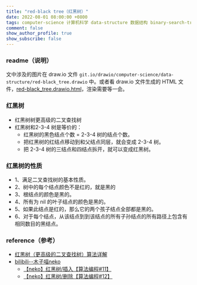 ```yaml
---
title: "red-black tree（红黑树）"
date: 2022-08-01 08:00:00 +0800
tags: computer-science 计算机科学 data-structure 数据结构 binary-search-tree 二叉查找树
comment: false
show_author_profile: true
show_subscribe: false
---
```


### readme（说明）

文中涉及的图片在 draw.io 文件 `git.io/drawio/computer-science/data-structure/red-black_tree.drawio` 中。或者看 draw.io 文件生成的 HTML 文件，[red-black_tree.drawio.html](/image/computer-science/data-structure/red-black_tree.drawio.html)，渲染需要等一会。

### 红黑树

- 红黑树树更高级的二叉查找树
- 红黑树和2-3-4 树是等价的：
  - 红黑树的黑色结点个数 = 2-3-4 树的结点个数。
  - 把红黑树的红结点移动到和父结点同层，就会变成 2-3-4 树。
  - 把 2-3-4 树的三结点和四结点拆开，就可以变成红黑树。

### 红黑树的性质

- 1、满足二叉查找树的基本性质。
- 2、树中的每个结点颜色不是红的，就是黑的
- 3、根结点的颜色是黑的。
- 4、所有为 nil 的叶子结点的颜色是黑的。
- 5、如果此结点是红的，那么它的两个孩子结点全部都是黑的。
- 6、对于每个结点，从该结点到到该结点的所有子孙结点的所有路径上包含有相同数目的黑结点。

### reference（参考）

- [红黑树（更高级的二叉查找树）算法详解](http://c.biancheng.net/view/vip_3433.html)
- [bilibili--木子喵neko](https://space.bilibili.com/27735697)
  - [【neko】红黑树/插入【算法编程#11】](https://www.bilibili.com/video/BV1BB4y1X7u3)
  - [【neko】红黑树/删除【算法编程#12】](https://www.bilibili.com/video/BV1Ce4y1Q76H)
